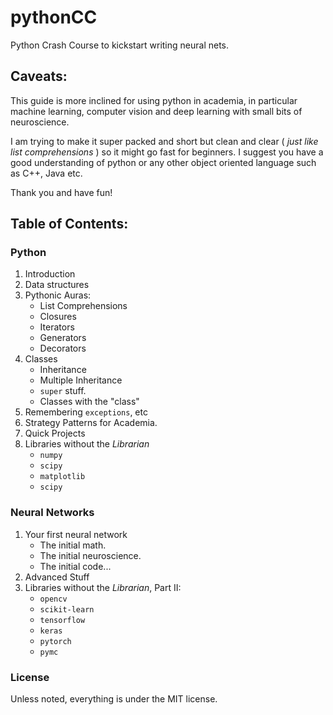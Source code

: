 # pythonCC
Python Crash Course to kickstart writing neural nets.

## Caveats:

This guide is more inclined for using python in academia, in particular machine learning, computer vision and deep learning with small bits of neuroscience.

I am trying to make it super packed and short but clean and clear ( _just like list comprehensions_ ) so it might go fast for beginners. I suggest you have a good understanding of python or any other object oriented language such as C++, Java etc.

Thank you and have fun!

## Table of Contents:

### Python

1. Introduction
2. Data structures
3. Pythonic Auras:
	* List Comprehensions
	* Closures
	* Iterators
	* Generators
	* Decorators
4. Classes
	* Inheritance
	* Multiple Inheritance
	* `super` stuff.
	* Classes with the "class"
5. Remembering `exceptions`, etc
6. Strategy Patterns for Academia.
8. Quick Projects
9. Libraries without the _Librarian_
	* `numpy`
	* `scipy`
	* `matplotlib`
	* `scipy`

### Neural Networks

1. Your first neural network
	* The initial math.
	* The initial neuroscience.
	* The initial code...
2. Advanced Stuff
3. Libraries without the _Librarian_, Part II:
	* `opencv`
	* `scikit-learn`
	* `tensorflow`
	* `keras`
	* `pytorch`
	* `pymc`


### License

Unless noted, everything is under the MIT license.
